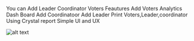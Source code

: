 
You can Add Leader Coordinator Voters
Feautures
Add Voters
Analytics Dash Board
Add Coordinatoor
Add Leader
Print Voters,Leader,coordinator Using Crystal report
Simple UI and UX

![alt text](https://i.imgur.com/5iPjxMG.jpg)

